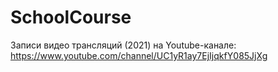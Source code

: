 # SchoolCourse

Записи видео трансляций (2021) на Youtube-канале:
https://www.youtube.com/channel/UC1yR1ay7EjIjqkfY085JjXg
